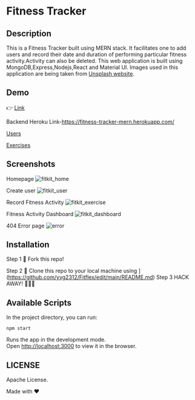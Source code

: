 # Fitness Tracker

## Description

This is a Fitness Tracker built using MERN stack. It facilitates one to add users and record their date and duration of performing particular fitness activity.Activity can also be deleted. This web application is built using MongoDB,Express,Nodejs,React and Material UI. Images used in this application are being taken from [Unsplash website](https://unsplash.com).

## Demo

👉 [Link](https://serene-volhard-1843cb.netlify.app/)

Backend Heroku Link-https://fitness-tracker-mern.herokuapp.com/

[Users](https://fitness-tracker-mern.herokuapp.com/users)

[Exercises](https://fitness-tracker-mern.herokuapp.com/exercises)

## Screenshots

Homepage
![fitkit_home](https://user-images.githubusercontent.com/4997491/117522296-20021d80-afd0-11eb-8079-922a4d51925a.JPG)

Create user
![fitkit_user](https://user-images.githubusercontent.com/4997491/117525054-3911cb00-afde-11eb-97b5-a468f17935de.JPG)

Record Fitness Activity
![fitkit_exercise](https://user-images.githubusercontent.com/4997491/117525061-3d3de880-afde-11eb-9201-acdb5b804f40.JPG)

Fitness Activity Dashboard
![fitkit_dashboard](https://user-images.githubusercontent.com/4997491/117525087-652d4c00-afde-11eb-92d4-0fda6f5c5d03.JPG)

404 Error page
![error](https://user-images.githubusercontent.com/4997491/117525227-dcfb7680-afde-11eb-9434-a8f93c5b76d7.JPG)

## Installation

Step 1
🍴 Fork this repo!

Step 2
👯 Clone this repo to your local machine using 
](https://github.com/yvg2312/Fitflex/edit/main/README.md)
Step 3
HACK AWAY! 🔨🔨🔨

## Available Scripts

In the project directory, you can run:

`npm start`

Runs the app in the development mode.<br />
Open [http://localhost:3000](http://localhost:3000) to view it in the browser.

## LICENSE

Apache License.

Made with ❤
